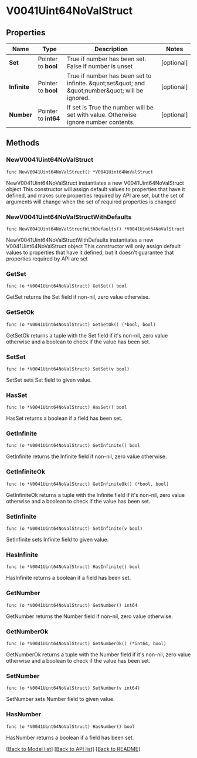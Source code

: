 # V0041Uint64NoValStruct

## Properties

Name | Type | Description | Notes
------------ | ------------- | ------------- | -------------
**Set** | Pointer to **bool** | True if number has been set. False if number is unset | [optional] 
**Infinite** | Pointer to **bool** | True if number has been set to infinite. \&quot;set\&quot; and \&quot;number\&quot; will be ignored. | [optional] 
**Number** | Pointer to **int64** | If set is True the number will be set with value. Otherwise ignore number contents. | [optional] 

## Methods

### NewV0041Uint64NoValStruct

`func NewV0041Uint64NoValStruct() *V0041Uint64NoValStruct`

NewV0041Uint64NoValStruct instantiates a new V0041Uint64NoValStruct object
This constructor will assign default values to properties that have it defined,
and makes sure properties required by API are set, but the set of arguments
will change when the set of required properties is changed

### NewV0041Uint64NoValStructWithDefaults

`func NewV0041Uint64NoValStructWithDefaults() *V0041Uint64NoValStruct`

NewV0041Uint64NoValStructWithDefaults instantiates a new V0041Uint64NoValStruct object
This constructor will only assign default values to properties that have it defined,
but it doesn't guarantee that properties required by API are set

### GetSet

`func (o *V0041Uint64NoValStruct) GetSet() bool`

GetSet returns the Set field if non-nil, zero value otherwise.

### GetSetOk

`func (o *V0041Uint64NoValStruct) GetSetOk() (*bool, bool)`

GetSetOk returns a tuple with the Set field if it's non-nil, zero value otherwise
and a boolean to check if the value has been set.

### SetSet

`func (o *V0041Uint64NoValStruct) SetSet(v bool)`

SetSet sets Set field to given value.

### HasSet

`func (o *V0041Uint64NoValStruct) HasSet() bool`

HasSet returns a boolean if a field has been set.

### GetInfinite

`func (o *V0041Uint64NoValStruct) GetInfinite() bool`

GetInfinite returns the Infinite field if non-nil, zero value otherwise.

### GetInfiniteOk

`func (o *V0041Uint64NoValStruct) GetInfiniteOk() (*bool, bool)`

GetInfiniteOk returns a tuple with the Infinite field if it's non-nil, zero value otherwise
and a boolean to check if the value has been set.

### SetInfinite

`func (o *V0041Uint64NoValStruct) SetInfinite(v bool)`

SetInfinite sets Infinite field to given value.

### HasInfinite

`func (o *V0041Uint64NoValStruct) HasInfinite() bool`

HasInfinite returns a boolean if a field has been set.

### GetNumber

`func (o *V0041Uint64NoValStruct) GetNumber() int64`

GetNumber returns the Number field if non-nil, zero value otherwise.

### GetNumberOk

`func (o *V0041Uint64NoValStruct) GetNumberOk() (*int64, bool)`

GetNumberOk returns a tuple with the Number field if it's non-nil, zero value otherwise
and a boolean to check if the value has been set.

### SetNumber

`func (o *V0041Uint64NoValStruct) SetNumber(v int64)`

SetNumber sets Number field to given value.

### HasNumber

`func (o *V0041Uint64NoValStruct) HasNumber() bool`

HasNumber returns a boolean if a field has been set.


[[Back to Model list]](../README.md#documentation-for-models) [[Back to API list]](../README.md#documentation-for-api-endpoints) [[Back to README]](../README.md)


